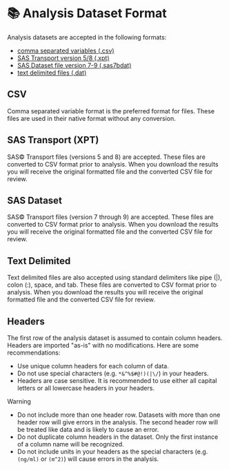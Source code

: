 # 📚 Analysis Dataset Format
Analysis datasets are accepted in the following formats:

-   [comma separated variables (.csv)](#csv)
-   [SAS Transport version 5/8 (.xpt)](#sas-transport-xpt)
-   [SAS Dataset file version 7-9 (.sas7bdat)](#sas-dataset)
-   [text delimited files (.dat)](#text-delimited)

## CSV
Comma separated variable format is the preferred format for files. These files are used in their native format without any conversion. 

## SAS Transport (XPT)
SAS&copy; Transport files (versions 5 and 8) are accepted. These files are converted to CSV format prior to analysis. When you download the results you will receive the original formatted file and the converted CSV file for review.

## SAS Dataset
SAS&copy; Transport files (version 7 through 9) are accepted. These files are converted to CSV format prior to analysis. When you download the results you will receive the original formatted file and the converted CSV file for review.

## Text Delimited
Text delimited files are also accepted using standard delimiters like pipe (|), colon (\:), space, and tab. These files are converted to CSV format prior to analysis. When you download the results you will receive the original formatted file and the converted CSV file for review.

## Headers
The first row of the analysis dataset is assumed to contain column headers. Headers are imported "as-is" with no modifications. Here are some recommendations:

 -  Use unique column headers for each column of data. 
 -  Do not use special characters (e.g. `*&^%$#@!)(|\/`) in your headers.
 -  Headers are case sensitive. It is recommended to use either all capital letters or all lowercase headers in your headers.

> [!WARNING]
>  -    Do not include more than one header row. Datasets with more than one header row will give errors in the analysis. The second header row will be treated like data and is likely to cause an error.
>  -    Do not duplicate column headers in the dataset. Only the first instance of a column name will be recognized.
>  -    Do not include units in your headers as the special characters (e.g. `(ng/ml)` or `(m^2)`) will cause errors in the analysis.

